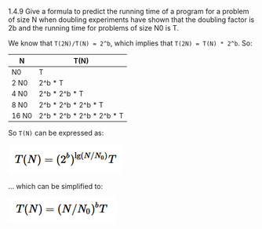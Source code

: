 1.4.9 Give a formula to predict the running time of a program for a problem of size N
when doubling experiments have shown that the doubling factor is 2b and the running
time for problems of size N0 is T.

We know that `T(2N)/T(N) = 2^b`, which implies that `T(2N) = T(N) * 2^b`. So:

| N     | T(N)                      |
|-------|---------------------------|
| N0    | T                         |
| 2 N0  | 2^b * T                   |
| 4 N0  | 2^b * 2^b * T             |
| 8 N0  | 2^b * 2^b * 2^b * T       |
| 16 N0 | 2^b * 2^b * 2^b * 2^b * T |

So `T(N)` can be expressed as:

![expression1](./Exercise9/expression1.png)

... which can be simplified to:


![expression2](./Exercise9/expression2.png)